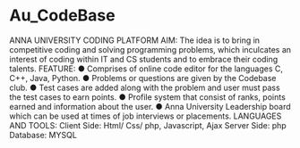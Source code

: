 # Au_CodeBase

ANNA UNIVERSITY CODING PLATFORM
AIM:
The idea is to bring in competitive coding and solving programming problems, which inculcates an interest of coding within IT and CS students and to embrace their coding talents.
FEATURE:
● Comprises of online code editor for the languages  C, C++, Java, Python.
● Problems or questions are given by the Codebase club.
● Test cases are added along with the problem and user must pass the test cases to earn points.
● Profile system that consist of ranks, points earned and information about the user.
● Anna University Leadership board which can be used at times of job interviews or placements.
LANGUAGES AND TOOLS:
Client Side: Html/ Css/ php, Javascript, Ajax
Server Side:  php
Database:  MYSQL
